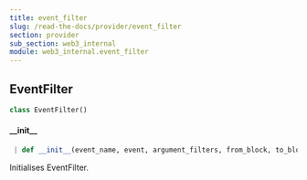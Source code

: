 ```yaml
---
title: event_filter
slug: /read-the-docs/provider/event_filter
section: provider
sub_section: web3_internal
module: web3_internal.event_filter
---
```

## EventFilter

```python
class EventFilter()
```

#### \_\_init\_\_

```python
 | def __init__(event_name, event, argument_filters, from_block, to_block, poll_interval=None)
```

Initialises EventFilter.

